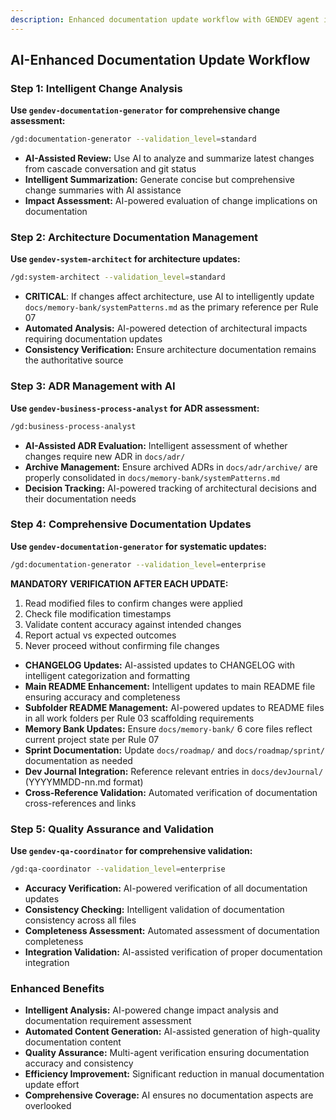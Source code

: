 ```yaml
---
description: Enhanced documentation update workflow with GENDEV agent integration for intelligent analysis, automated content generation, and comprehensive quality assurance.
---
```


## AI-Enhanced Documentation Update Workflow

### Step 1: Intelligent Change Analysis

**Use `gendev-documentation-generator` for comprehensive change assessment:**

```bash
/gd:documentation-generator --validation_level=standard
```

- **AI-Assisted Review:** Use AI to analyze and summarize latest changes from cascade conversation and git status
- **Intelligent Summarization:** Generate concise but comprehensive change summaries with AI assistance
- **Impact Assessment:** AI-powered evaluation of change implications on documentation

### Step 2: Architecture Documentation Management

**Use `gendev-system-architect` for architecture updates:**

```bash
/gd:system-architect --validation_level=standard
```

- **CRITICAL**: If changes affect architecture, use AI to intelligently update `docs/memory-bank/systemPatterns.md` as the primary reference per Rule 07
- **Automated Analysis:** AI-powered detection of architectural impacts requiring documentation updates
- **Consistency Verification:** Ensure architecture documentation remains the authoritative source

### Step 3: ADR Management with AI

**Use `gendev-business-process-analyst` for ADR assessment:**

```bash
/gd:business-process-analyst
```

- **AI-Assisted ADR Evaluation:** Intelligent assessment of whether changes require new ADR in `docs/adr/`
- **Archive Management:** Ensure archived ADRs in `docs/adr/archive/` are properly consolidated in `docs/memory-bank/systemPatterns.md`
- **Decision Tracking:** AI-powered tracking of architectural decisions and their documentation needs

### Step 4: Comprehensive Documentation Updates

**Use `gendev-documentation-generator` for systematic updates:**

```bash
/gd:documentation-generator --validation_level=enterprise
```

**MANDATORY VERIFICATION AFTER EACH UPDATE:**
1. Read modified files to confirm changes were applied
2. Check file modification timestamps
3. Validate content accuracy against intended changes
4. Report actual vs expected outcomes
5. Never proceed without confirming file changes

- **CHANGELOG Updates:** AI-assisted updates to CHANGELOG with intelligent categorization and formatting
- **Main README Enhancement:** Intelligent updates to main README file ensuring accuracy and completeness
- **Subfolder README Management:** AI-powered updates to README files in all work folders per Rule 03 scaffolding requirements
- **Memory Bank Updates:** Ensure `docs/memory-bank/` 6 core files reflect current project state per Rule 07
- **Sprint Documentation:** Update `docs/roadmap/` and `docs/roadmap/sprint/` documentation as needed
- **Dev Journal Integration:** Reference relevant entries in `docs/devJournal/` (YYYYMMDD-nn.md format)
- **Cross-Reference Validation:** Automated verification of documentation cross-references and links

### Step 5: Quality Assurance and Validation

**Use `gendev-qa-coordinator` for comprehensive validation:**

```bash
/gd:qa-coordinator --validation_level=enterprise
```

- **Accuracy Verification:** AI-powered verification of all documentation updates
- **Consistency Checking:** Intelligent validation of documentation consistency across all files
- **Completeness Assessment:** Automated assessment of documentation completeness
- **Integration Validation:** AI-assisted verification of proper documentation integration

### Enhanced Benefits

- **Intelligent Analysis:** AI-powered change impact analysis and documentation requirement assessment
- **Automated Content Generation:** AI-assisted generation of high-quality documentation content
- **Quality Assurance:** Multi-agent verification ensuring documentation accuracy and consistency
- **Efficiency Improvement:** Significant reduction in manual documentation update effort
- **Comprehensive Coverage:** AI ensures no documentation aspects are overlooked
